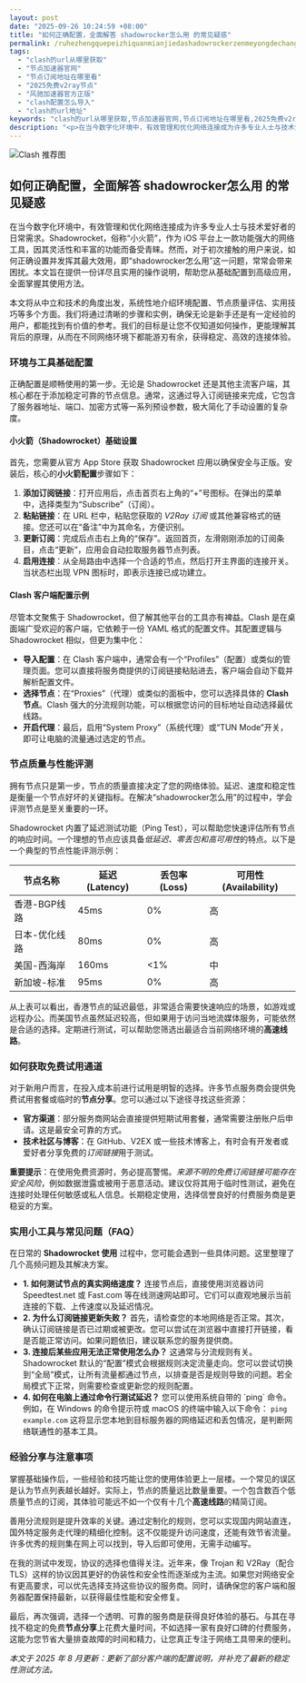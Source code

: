 ```yaml
---
layout: post
date: "2025-09-26 10:24:59 +08:00"
title: "如何正确配置，全面解答 shadowrocker怎么用 的常见疑惑"
permalink: /ruhezhengquepeizhiquanmianjiedashadowrockerzenmeyongdechangjianyihuo/
tags:
  - "clash的url从哪里获取"
  - "节点加速器官网"
  - "节点订阅地址在哪里看"
  - "2025免费v2ray节点"
  - "风驰加速器官方正版"
  - "clash配置怎么导入"
  - "clash的url地址"
keywords: "clash的url从哪里获取,节点加速器官网,节点订阅地址在哪里看,2025免费v2ray节点,风驰加速器官方正版,clash配置怎么导入,clash的url地址"
description: "<p>在当今数字化环境中，有效管理和优化网络连接成为许多专业人士与技术爱好者的日常需求。Shadowrocket，俗称“小火箭”，作为 iOS 平台上一款功能强大的网络工具，因其灵活性和丰富的功能而备受青睐。然而，对于初次接触的用户来说，如何正确设置并发挥其最大效用，即“shadowrocker怎么用”这一问题，常常会带来困扰。本文旨在提供一份详尽且实用的操作说明，帮助您从基础配置到高级应用，全面掌握其使用方法。</p>"
---
```


![Clash 推荐图](https://clashjd.github.io/assets/img/付费小火箭机场推荐.png)

## 如何正确配置，全面解答 shadowrocker怎么用 的常见疑惑

<p>在当今数字化环境中，有效管理和优化网络连接成为许多专业人士与技术爱好者的日常需求。Shadowrocket，俗称“小火箭”，作为 iOS 平台上一款功能强大的网络工具，因其灵活性和丰富的功能而备受青睐。然而，对于初次接触的用户来说，如何正确设置并发挥其最大效用，即“shadowrocker怎么用”这一问题，常常会带来困扰。本文旨在提供一份详尽且实用的操作说明，帮助您从基础配置到高级应用，全面掌握其使用方法。</p>
<p>本文将从中立和技术的角度出发，系统性地介绍环境配置、节点质量评估、实用技巧等多个方面。我们将通过清晰的步骤和实例，确保无论是新手还是有一定经验的用户，都能找到有价值的参考。我们的目标是让您不仅知道如何操作，更能理解其背后的原理，从而在不同网络环境下都能游刃有余，获得稳定、高效的连接体验。</p>
<h3>环境与工具基础配置</h3>
<p>正确配置是顺畅使用的第一步。无论是 Shadowrocket 还是其他主流客户端，其核心都在于添加稳定可靠的节点信息。通常，这通过导入订阅链接来完成，它包含了服务器地址、端口、加密方式等一系列预设参数，极大简化了手动设置的复杂度。</p>
<h4>小火箭（Shadowrocket）基础设置</h4>
<p>首先，您需要从官方 App Store 获取 Shadowrocket 应用以确保安全与正版。安装后，核心的<strong>小火箭配置</strong>步骤如下：</p>
<ol>
    <li><strong>添加订阅链接</strong>：打开应用后，点击首页右上角的“+”号图标。在弹出的菜单中，选择类型为“Subscribe”（订阅）。</li>
    <li><strong>粘贴链接</strong>：在 URL 栏中，粘贴您获取的 <em>V2Ray 订阅</em> 或其他兼容格式的链接。您还可以在“备注”中为其命名，方便识别。</li>
    <li><strong>更新订阅</strong>：完成后点击右上角的“保存”。返回首页，左滑刚刚添加的订阅条目，点击“更新”，应用会自动拉取服务器节点列表。</li>
    <li><strong>启用连接</strong>：从全局路由中选择一个合适的节点，然后打开主界面的连接开关。当状态栏出现 VPN 图标时，即表示连接已成功建立。</li>
</ol>
<h4>Clash 客户端配置示例</h4>
<p>尽管本文聚焦于 Shadowrocket，但了解其他平台的工具亦有裨益。Clash 是在桌面端广受欢迎的客户端，它依赖于一份 YAML 格式的配置文件。其配置逻辑与 Shadowrocket 相似，但更为集中化：</p>
<ul>
    <li><strong>导入配置</strong>：在 Clash 客户端中，通常会有一个“Profiles”（配置）或类似的管理页面。您可以直接将服务商提供的订阅链接粘贴进去，客户端会自动下载并解析配置文件。</li>
    <li><strong>选择节点</strong>：在“Proxies”（代理）或类似的面板中，您可以选择具体的 <strong>Clash 节点</strong>。Clash 强大的分流规则功能，可以根据您访问的目标地址自动选择最优线路。</li>
    <li><strong>开启代理</strong>：最后，启用“System Proxy”（系统代理）或“TUN Mode”开关，即可让电脑的流量通过选定的节点。</li>
</ul>
<h3>节点质量与性能评测</h3>
<p>拥有节点只是第一步，节点的质量直接决定了您的网络体验。延迟、速度和稳定性是衡量一个节点好坏的关键指标。在解决“shadowrocker怎么用”的过程中，学会评测节点是至关重要的一环。</p>
<p>Shadowrocket 内置了延迟测试功能（Ping Test），可以帮助您快速评估所有节点的响应时间。一个理想的节点应该具备<em>低延迟、零丢包和高可用性</em>的特点。以下是一个典型的节点性能评测示例：</p>
<table>
    <thead>
        <tr>
            <th>节点名称</th>
            <th>延迟 (Latency)</th>
            <th>丢包率 (Loss)</th>
            <th>可用性 (Availability)</th>
        </tr>
    </thead>
    <tbody>
        <tr>
            <td>香港-BGP线路</td>
            <td>45ms</td>
            <td>0%</td>
            <td>高</td>
        </tr>
        <tr>
            <td>日本-优化线路</td>
            <td>80ms</td>
            <td>0%</td>
            <td>高</td>
        </tr>
        <tr>
            <td>美国-西海岸</td>
            <td>160ms</td>
            <td>&lt;1%</td>
            <td>中</td>
        </tr>
        <tr>
            <td>新加坡-标准</td>
            <td>95ms</td>
            <td>0%</td>
            <td>高</td>
        </tr>
    </tbody>
</table>
<p>从上表可以看出，香港节点的延迟最低，非常适合需要快速响应的场景，如游戏或远程办公。而美国节点虽然延迟较高，但如果用于访问当地流媒体服务，可能依然是合适的选择。定期进行测试，可以帮助您筛选出最适合当前网络环境的<strong>高速线路</strong>。</p>
<h3>如何获取免费试用通道</h3>
<p>对于新用户而言，在投入成本前进行试用是明智的选择。许多节点服务商会提供免费试用套餐或临时的<strong>节点分享</strong>。您可以通过以下途径寻找这些资源：</p>
<ul>
    <li><strong>官方渠道</strong>：部分服务商网站会直接提供短期试用套餐，通常需要注册账户后申请。这是最安全可靠的方式。</li>
    <li><strong>技术社区与博客</strong>：在 GitHub、V2EX 或一些技术博客上，有时会有开发者或爱好者分享免费的<em>订阅链接</em>用于测试。</li>
</ul>
<p><strong>重要提示</strong>：在使用免费资源时，务必提高警惕。<em>来源不明的免费订阅链接可能存在安全风险</em>，例如数据泄露或被用于恶意活动。建议仅将其用于临时性测试，避免在连接时处理任何敏感或私人信息。长期稳定使用，选择信誉良好的付费服务商是更稳妥的方案。</p>
<h3>实用小工具与常见问题（FAQ）</h3>
<p>在日常的 <strong>Shadowrocket 使用</strong> 过程中，您可能会遇到一些具体问题。这里整理了几个高频问题及其解决方案。</p>
<ul>
    <li>
        <strong>1. 如何测试节点的真实网络速度？</strong>
        连接节点后，直接使用浏览器访问 Speedtest.net 或 Fast.com 等在线测速网站即可。它们可以直观地展示当前连接的下载、上传速度以及延迟情况。
    </li>
    <li>
        <strong>2. 为什么订阅链接更新失败？</strong>
        首先，请检查您的本地网络是否正常。其次，确认订阅链接是否已过期或被更改。您可以尝试在浏览器中直接打开链接，看是否能正常访问。如果问题依旧，建议联系您的服务提供商。
    </li>
    <li>
        <strong>3. 连接后某些应用无法正常使用怎么办？</strong>
        这通常与分流规则有关。Shadowrocket 默认的“配置”模式会根据规则决定流量走向。您可以尝试切换到“全局”模式，让所有流量都通过节点，以排查是否是规则导致的问题。若全局模式下正常，则需要检查或更新您的规则配置。
    </li>
    <li>
        <strong>4. 如何在电脑上通过命令行测试延迟？</strong>
        您可以使用系统自带的 `ping` 命令。例如，在 Windows 的命令提示符或 macOS 的终端中输入以下命令：
        <code>ping example.com</code>
        这将显示您本地到目标服务器的网络延迟和丢包情况，是判断网络联通性的基本工具。
    </li>
</ul>
<h3>经验分享与注意事项</h3>
<p>掌握基础操作后，一些经验和技巧能让您的使用体验更上一层楼。一个常见的误区是认为节点列表越长越好。实际上，节点的质量远比数量重要。一个包含数百个低质量节点的订阅，其体验可能远不如一个仅有十几个<strong>高速线路</strong>的精简订阅。</p>
<p>善用分流规则是提升效率的关键。通过定制化的规则，您可以实现国内网站直连，国外特定服务走代理的精细化控制。这不仅能提升访问速度，还能有效节省流量。许多优秀的规则集在网上可以找到，导入后即可使用，无需手动编写。</p>
<p>在我的测试中发现，协议的选择也值得关注。近年来，像 Trojan 和 V2Ray（配合 TLS）这样的协议因其更好的伪装性和安全性而逐渐成为主流。如果您对网络安全有更高要求，可以优先选择支持这些协议的服务商。同时，请确保您的客户端和服务器配置保持最新，以获得最佳性能和安全修复。</p>
<p>最后，再次强调，选择一个透明、可靠的服务商是获得良好体验的基石。与其在寻找不稳定的免费<strong>节点分享</strong>上花费大量时间，不如选择一家有良好口碑的付费服务，这能为您节省大量排查故障的时间和精力，让您真正专注于网络工具带来的便利。</p>
<p><em>本文于 2025 年 8 月更新：更新了部分客户端的配置说明，并补充了最新的稳定性测试方法。</em></p>